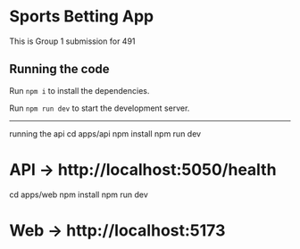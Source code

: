 
  # Sports Betting App

  This is Group 1 submission for 491

  ## Running the code

  Run `npm i` to install the dependencies.

  Run `npm run dev` to start the development server.

  -----------------------------------------------------------------
  running the api
cd apps/api
npm install
npm run dev
# API → http://localhost:5050/health

cd apps/web
npm install
npm run dev
# Web → http://localhost:5173

